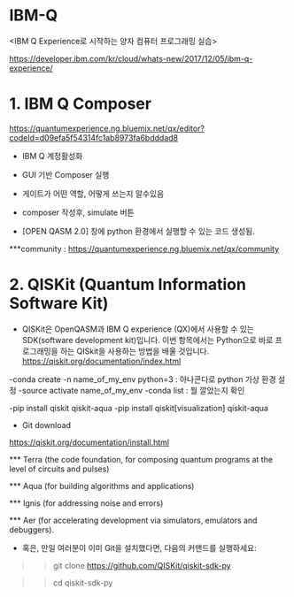 # IBM-Q

<IBM Q Experience로 시작하는 양자 컴퓨터 프로그래밍 실습>

https://developer.ibm.com/kr/cloud/whats-new/2017/12/05/ibm-q-experience/


# 1. IBM Q Composer

https://quantumexperience.ng.bluemix.net/qx/editor?codeId=d09efa5f54314fc1ab8973fa6bdddad8

* IBM Q 계정활성화

* GUI 기반 Composer 실행

* 게이트가 어떤 역할, 어떻게 쓰는지 알수있음

* composer 작성후, simulate 버튼

* [OPEN QASM 2.0] 창에 python 환경에서 실행할 수 있는 코드 생성됨.

***community : https://quantumexperience.ng.bluemix.net/qx/community


# 2. QISKit (Quantum Information Software Kit)

* QISKit은 OpenQASM과 IBM Q experience (QX)에서 사용할 수 있는 SDK(software development kit)입니다. 이번 항목에서는 Python으로 바로 프로그래밍을 하는 QISkit을 사용하는 방법을 배울 것입니다.
https://qiskit.org/documentation/index.html

-conda create -n name_of_my_env python=3 : 아나콘다로 python 가상 환경 설정
-source activate name_of_my_env
-conda list : 뭘 깔았는지 확인

-pip install qiskit qiskit-aqua
-pip install qiskit[visualization] qiskit-aqua

* Git download

https://qiskit.org/documentation/install.html

*** Terra (the code foundation, for composing quantum programs at the level of circuits and pulses)

*** Aqua (for building algorithms and applications)

*** Ignis (for addressing noise and errors)

*** Aer (for accelerating development via simulators, emulators and debuggers).

* 혹은, 만일 여러분이 이미 Git을 설치했다면, 다음의 커맨드를 실행하세요:
>> git clone https://github.com/QISKit/qiskit-sdk-py

>> cd qiskit-sdk-py
